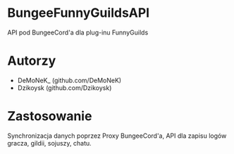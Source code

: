 # BungeeFunnyGuildsAPI
API pod BungeeCord'a dla plug-inu FunnyGuilds

# Autorzy
- DeMoNeK_ (github.com/DeMoNeK)
- Dzikoysk (github.com/Dzikoysk)

# Zastosowanie
Synchronizacja danych poprzez Proxy BungeeCord'a,
API dla zapisu logów gracza, gildii, sojuszy, chatu.
